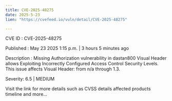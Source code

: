 ```yaml
---
title: CVE-2025-48275
date: 2025-5-23
lien: "https://cvefeed.io/vuln/detail/CVE-2025-48275"

---
```


CVE ID : CVE-2025-48275

Published :  May 23
2025
1:15 p.m. | 3 hours
5 minutes ago

Description : Missing Authorization vulnerability in dastan800 Visual Header allows Exploiting Incorrectly Configured Access Control Security Levels. This issue affects Visual Header: from n/a through 1.3.

Severity: 6.5 | MEDIUM

Visit the link for more details
such as CVSS details
affected products
timeline
and more...

